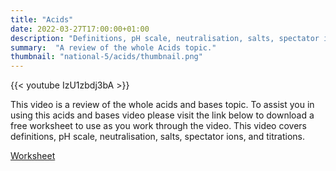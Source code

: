 ```yaml
---
title: "Acids"
date: 2022-03-27T17:00:00+01:00
description: "Definitions, pH scale, neutralisation, salts, spectator ions, and titrations."
summary:  "A review of the whole Acids topic."
thumbnail: "national-5/acids/thumbnail.png"
---
```

{{< youtube IzU1zbdj3bA >}}

This video is a review of the whole acids and bases topic. To assist you in using this acids and bases video please visit the link below to download a free worksheet to use as you work through the video. This video covers definitions, pH scale, neutralisation, salts, spectator ions, and titrations.

[Worksheet](acids.pdf)
